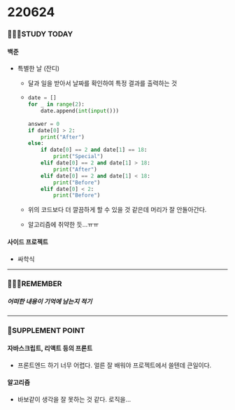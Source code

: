 # 220624

### 👨🏼‍🏫STUDY TODAY

#### 백준

- 특별한 날 (잔디)
  
  - 달과 일을 받아서 날짜를 확인하여 특정 결과를 출력하는 것
  
  - ```python
    date = []
    for _ in range(2):
        date.append(int(input()))
        
    answer = 0
    if date[0] > 2:
        print("After")
    else:
        if date[0] == 2 and date[1] == 18:
            print("Special")
        elif date[0] == 2 and date[1] > 18:
            print("After")
        elif date[0] == 2 and date[1] < 18:
            print("Before")
        elif date[0] < 2:
            print("Before")
    ```
  
  - 위의 코드보다 더 깔끔하게 할 수 있을 것 같은데 머리가 잘 안돌아간다.
  
  - 알고리즘에 취약한 듯...ㅠㅠ

#### 사이드 프로젝트

- 싸학식

---

### 💆🏼‍♂️REMEMBER

##### 어떠한 내용이 기억에 남는지 적기

---

### 💫SUPPLEMENT POINT

#### 자바스크립트, 리액트 등의 프론트

- 프론트엔드 하기 너무 어렵다. 얼른 잘 배워야 프로젝트에서 쓸텐데 큰일이다.



#### 알고리즘

- 바보같이 생각을 잘 못하는 것 같다. 로직을...
